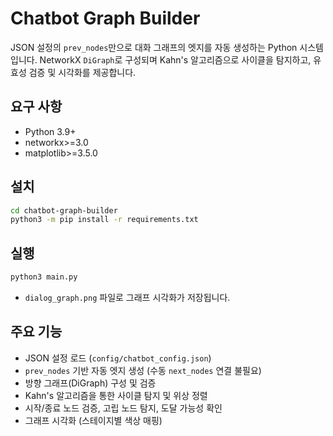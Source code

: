 # Chatbot Graph Builder

JSON 설정의 `prev_nodes`만으로 대화 그래프의 엣지를 자동 생성하는 Python 시스템입니다. NetworkX `DiGraph`로 구성되며 Kahn's 알고리즘으로 사이클을 탐지하고, 유효성 검증 및 시각화를 제공합니다.

## 요구 사항
- Python 3.9+
- networkx>=3.0
- matplotlib>=3.5.0

## 설치
```bash
cd chatbot-graph-builder
python3 -m pip install -r requirements.txt
```

## 실행
```bash
python3 main.py
```
- `dialog_graph.png` 파일로 그래프 시각화가 저장됩니다.

## 주요 기능
- JSON 설정 로드 (`config/chatbot_config.json`)
- `prev_nodes` 기반 자동 엣지 생성 (수동 `next_nodes` 연결 불필요)
- 방향 그래프(DiGraph) 구성 및 검증
- Kahn's 알고리즘을 통한 사이클 탐지 및 위상 정렬
- 시작/종료 노드 검증, 고립 노드 탐지, 도달 가능성 확인
- 그래프 시각화 (스테이지별 색상 매핑)
